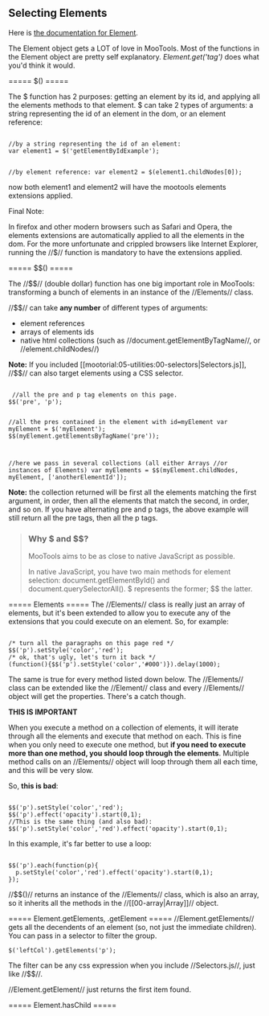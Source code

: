 Selecting Elements
------------------

Here is [the documentation for Element](http://mootools.net/docs/core/Element/Element).

The Element object gets a LOT of love in MooTools. Most of the functions in the Element object are pretty self explanatory. *Element.get('tag')* does what you'd think it would.

===== $() =====
<html><p id="getElementByIdExample">
The $ function has 2 purposes: getting an element by its id, and applying all the elements methods to that element.
$ can take 2 types of arguments: a string representing the id of an element in the dom, or an element reference:
</p></html>

<code javascript exec>
//by a string representing the id of an element:
var element1 = $('getElementByIdExample');

//by element reference:
var element2 = $(element1.childNodes[0]);
</code>

now both element1 and element2 will have the mootools elements extensions applied.

Final Note:

In firefox and other modern browsers such as Safari and Opera, the elements extensions are automatically applied to all the elements in the dom. For the more unfortunate and crippled browsers like Internet Explorer, running the //$// function is mandatory to have the extensions applied.

===== $$() =====

The //$$// (double dollar) function has one big important role in MooTools: transforming a bunch of elements in an instance of the //Elements// class.

//$$// can take **any number** of different types of arguments:

  * element references
  * arrays of elements ids
  * native html collections (such as //document.getElementByTagName//, or //element.childNodes//)

**Note:** If you included [[mootorial:05-utilities:00-selectors|Selectors.js]], //$$// can also target elements using a CSS selector.

<code javascript>
 //all the pre and p tag elements on this page.
$$('pre', 'p');

//all the pres contained in the element with id=myElement
var myElement = $('myElement');
$$(myElement.getElementsByTagName('pre'));

//here we pass in several collections (all either Arrays
//or instances of Elements)
var myElements = $$(myElement.childNodes, myElement, ['anotherElementId']);
</code>

**Note:** the collection returned will be first all the elements matching the first argument, in order, then all the elements that match the second, in order, and so on. If you have alternating pre and p tags, the above example will still return all the pre tags, then all the p tags.

> ### Why $ and $$?
>
> MooTools aims to be as close to native JavaScript as possible.
>
> In native JavaScript, you have two main methods for element selection: document.getElementById() and document.querySelectorAll(). $ represents the former; $$ the latter.

===== Elements =====
The //Elements// class is really just an array of elements, but it's been extended to allow you to execute any of the extensions that you could execute on an element. So, for example:

<code javascript exec>
/* turn all the paragraphs on this page red */
$$('p').setStyle('color','red');
/* ok, that's ugly, let's turn it back */
(function(){$$('p').setStyle('color','#000')}).delay(1000);
</code>

The same is true for every method listed down below. The //Elements// class can be extended like the //Element// class and every //Elements// object will get the properties. There's a catch though.

**THIS IS IMPORTANT**

When you execute a method on a collection of elements, it will iterate through all the elements and execute that method on each. This is fine when you only need to execute one method, but **if you need to execute more than one method, you should loop through the elements**. Multiple method calls on an //Elements// object will loop through them all each time, and this will be very slow.

So, **this is bad**:

<code javascript>
$$('p').setStyle('color','red');
$$('p').effect('opacity').start(0,1);
//This is the same thing (and also bad):
$$('p').setStyle('color','red').effect('opacity').start(0,1);
</code>

In this example, it's far better to use a loop:

<code javascript>
$$('p').each(function(p){
  p.setStyle('color','red').effect('opacity').start(0,1);
});
</code>

//$$()// returns an instance of the //Elements// class, which is also an array, so it inherits all the methods in the //[[00-array|Array]]// object.

===== Element.getElements, .getElement =====
//Element.getElements// gets all the decendents of an element (so, not just the immediate children). You can pass in a selector to filter the group.

<code javascript exec>$('leftCol').getElements('p');</code>

The filter can be any css expression when you include //Selectors.js//, just like //$$//.

//Element.getElement// just returns the first item found.

===== Element.hasChild =====

<code javascript><div id="myElement">
	<div id="childOne"></div>
	<div id="childTwo"></div>
	<div id="childThree"></div>
</div>
<script>$('myElement').hasChild('childOne');//true</script>
</code>